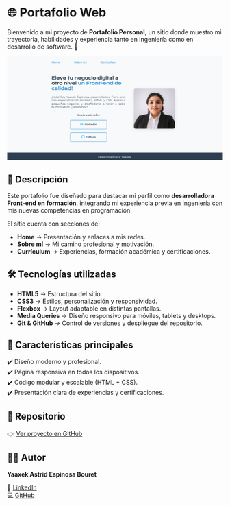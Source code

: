 # 🌐 Portafolio Web  

Bienvenido a mi proyecto de **Portafolio Personal**, un sitio donde muestro mi trayectoria, habilidades y experiencia tanto en ingeniería como en desarrollo de software. 🚀  

![Vista previa del portafolio](./assets/Vista.png)  

## 📌 Descripción  

Este portafolio fue diseñado para destacar mi perfil como **desarrolladora Front-end en formación**, integrando mi experiencia previa en ingeniería con mis nuevas competencias en programación.  

El sitio cuenta con secciones de:  
- **Home** → Presentación y enlaces a mis redes.  
- **Sobre mí** → Mi camino profesional y motivación.  
- **Currículum** → Experiencias, formación académica y certificaciones.  

## 🛠️ Tecnologías utilizadas  

- **HTML5** → Estructura del sitio.  
- **CSS3** → Estilos, personalización y responsividad.  
- **Flexbox** → Layout adaptable en distintas pantallas.  
- **Media Queries** → Diseño responsivo para móviles, tablets y desktops.  
- **Git & GitHub** → Control de versiones y despliegue del repositorio.  

## 🌟 Características principales  

✔️ Diseño moderno y profesional.  
✔️ Página responsiva en todos los dispositivos.  
✔️ Código modular y escalable (HTML + CSS).  
✔️ Presentación clara de experiencias y certificaciones.  

## 📂 Repositorio  

👉 [Ver proyecto en GitHub](https://github.com/Yaaxek/Portafolio)  

## 👩‍💻 Autor  

**Yaaxek Astrid Espinosa Bouret**  

🔗 [LinkedIn](https://www.linkedin.com/in/yaaxek-astrid-espinosa-bouret)  
💻 [GitHub](https://github.com/Yaaxek)  
